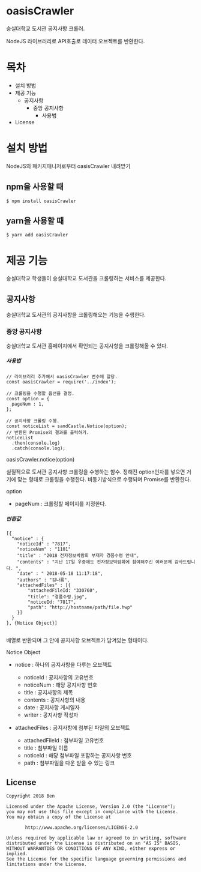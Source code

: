 ﻿# oasisCrawler 

숭실대학교 도서관 공지사항 크롤러. 

NodeJS 라이브러리로 API호출로 데이터 오브젝트를 반환한다. 

 

# 목차 

- 설치 방법 
- 제공 기능 
  - 공지사항 
    - 중앙 공지사항 
      - 사용법 
- License 

 

# 설치 방법 

NodeJS의 패키지매니저로부터 oasisCrawler 내려받기 

## npm을 사용할 때 

``` 
$ npm install oasisCrawler
```

## yarn을 사용할 때 

``` 
$ yarn add oasisCrawler
```

 

# 제공 기능 

숭실대학교 학생들이 숭실대학교 도서관을 크롤링하는 서비스를 제공한다. 

 

## 공지사항 

숭실대학교 도서관의 공지사항을 크롤링해오는 기능을 수행한다. 

### 중앙 공지사항 

숭실대학교 도서관 홈페이지에서 확인되는 공지사항을 크롤링해올 수 있다. 

##### 사용법 

``` 
// 라이브러리 추가해서 oasisCrawler 변수에 할당. 
const oasisCrawler = require('../index'); 
 
// 크롤링을 수행할 옵션을 결정. 
const option = { 
  pageNum : 1, 
}; 
 
// 공지사항 크롤링 수행. 
const noticeList = sandCastle.Notice(option); 
// 반환된 Promise의 결과를 출력하기. 
noticeList 
  .then(console.log) 
  .catch(console.log); 
```

oasisCrawler.notice(option) 

실질적으로 도서관 공지사항 크롤링을 수행하는 함수. 정해진 option인자를 넣으면 거기에 맞는 형태로 크롤링을 수행한다. 비동기방식으로 수행되며 Promise를 반환한다. 

 

option  

- pageNum : 크롤링할 페이지를 지정한다.  

 

##### 반환값 

``` 
[{ 
  "notice" : { 
    "noticeId" : "7817", 
    "noticeNum" : "1101" 
    "title" : "2018 전자정보박람회 부재자 경품수령 안내", 
    "contents" : "지난 17일 우중에도 전자정보박람회에 참여해주신 여러분께 감사드립니다. ", 
    "date" : " 2018-05-18 11:17:18", 
    "authors" : "김나름", 
    "attachedFiles" : [{ 
        "attachedFileId: "330760", 
        "title": "경품수령.jpg", 
        "noticeId: "7817", 
        "path": "http://hostname/path/file.hwp" 
    }] 
  } 
}, {Notice Object}]   
 
```

배열로 반환되며 그 안에 공지사항 오브젝트가 담겨있는 형태이다. 

Notice Object 

- notice : 하나의 공지사항을 다루는 오브젝트 

  - noticeId : 공지사항의 고유번호 
  - noticeNum : 해당 공지사항 번호 
  - title : 공지사항의 제목 
  - contents : 공지사항의 내용 
  - date : 공지사항 게시일자 
  - writer : 공지사항 작성자 
- attachedFiles : 공지사항에 첨부된 파일의 오브젝트 
  - attachedFileId : 첨부파일 고유번호 
  - title : 첨부파일 이름 
  - noticeId : 해당 첨부파일 포함하는 공지사항 번호 
  - path : 첨부파일을 다운 받을 수 있는 링크  

 

## License 

``` 
Copyright 2018 Ben 
 
Licensed under the Apache License, Version 2.0 (the "License"); 
you may not use this file except in compliance with the License. 
You may obtain a copy of the License at 
 
       http://www.apache.org/licenses/LICENSE-2.0 
 
Unless required by applicable law or agreed to in writing, software 
distributed under the License is distributed on an "AS IS" BASIS, 
WITHOUT WARRANTIES OR CONDITIONS OF ANY KIND, either express or implied. 
See the License for the specific language governing permissions and 
limitations under the License. 
```
